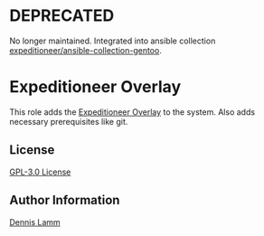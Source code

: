 # DEPRECATED

No longer maintained. Integrated into ansible collection [expeditioneer/ansible-collection-gentoo](expeditioneer/ansible-collection-gentoo).
# Expeditioneer Overlay

This role adds the [Expeditioneer Overlay](https://github.com/expeditioneer/gentoo-overlay) to the system.
Also adds necessary prerequisites like git. 

## License

[GPL-3.0 License](LICENSE)

## Author Information

[Dennis Lamm](https://github.com/expeditioneer/)

